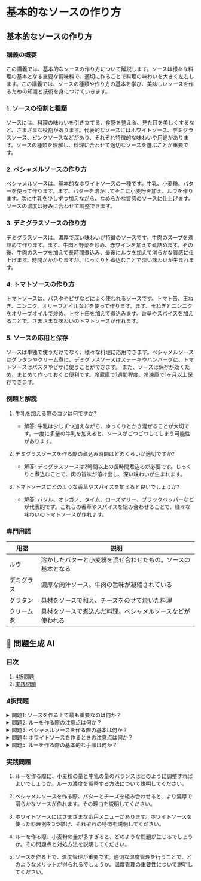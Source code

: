 # 基本的なソースの作り方

## 基本的なソースの作り方

<a id="introduction"></a>
### 講義の概要

この講義では、基本的なソースの作り方について解説します。ソースは様々な料理の基本となる重要な調味料で、適切に作ることで料理の味わいを大きく左右します。この講義では、ソースの種類や作り方の基本を学び、美味しいソースを作るための知識と技術を身につけていきます。

<a id="topic1"></a>
### 1. ソースの役割と種類

ソースには、料理の味わいを引き立てる、食感を整える、見た目を美しくするなど、さまざまな役割があります。代表的なソースにはホワイトソース、デミグラスソース、ピンクソースなどがあり、それぞれ特徴的な味わいや用途があります。ソースの種類を理解し、料理に合わせて適切なソースを選ぶことが重要です。

<a id="topic2"></a>
### 2. ベシャメルソースの作り方

ベシャメルソースは、基本的なホワイトソースの一種です。牛乳、小麦粉、バターを使って作ります。まず、バターを溶かしてそこに小麦粉を加え、ルウを作ります。次に牛乳を少しずつ加えながら、なめらかな質感のソースに仕上げます。ソースの濃度は好みに合わせて調整できます。

<a id="topic3"></a>
### 3. デミグラスソースの作り方

デミグラスソースは、濃厚で深い味わいが特徴のソースです。牛肉のスープを煮詰めて作ります。まず、牛肉と野菜を炒め、赤ワインを加えて煮詰めます。その後、牛肉のスープを加えて長時間煮込み、最後にルウを加えて滑らかな質感に仕上げます。時間がかかりますが、じっくりと煮込むことで深い味わいが生まれます。

<a id="topic4"></a>
### 4. トマトソースの作り方

トマトソースは、パスタやピザなどによく使われるソースです。トマト缶、玉ねぎ、ニンニク、オリーブオイルなどを使って作ります。まず、玉ねぎとニンニクをオリーブオイルで炒め、トマト缶を加えて煮込みます。香草やスパイスを加えることで、さまざまな味わいのトマトソースが作れます。

<a id="topic5"></a>
### 5. ソースの応用と保存

ソースは単独で使うだけでなく、様々な料理に応用できます。ベシャメルソースはグラタンやクリーム煮に、デミグラスソースはステーキやハンバーグに、トマトソースはパスタやピザに使うことができます。 
また、ソースは保存が効くため、まとめて作っておくと便利です。冷蔵庫で1週間程度、冷凍庫で1ヶ月以上保存できます。

<a id="examples"></a>
### 例題と解説

1. 牛乳を加える際のコツは何ですか?
   - 解答: 牛乳は少しずつ加えながら、ゆっくりとかき混ぜることが大切です。一度に多量の牛乳を加えると、ソースがごつごつしてしまう可能性があります。

2. デミグラスソースを作る際の煮込み時間はどのくらいが適切ですか?
   - 解答: デミグラスソースは2時間以上の長時間煮込みが必要です。じっくりと煮込むことで、肉の旨味が溶け出し、深い味わいが生まれます。

3. トマトソースにどのような香草やスパイスを加えると良いでしょうか?
   - 解答: バジル、オレガノ、タイム、ローズマリー、ブラックペッパーなどが代表的です。これらの香草やスパイスを組み合わせることで、様々な味わいのトマトソースが作れます。

<a id="glossary"></a>
### 専門用語

| 用語 | 説明 |
| --- | --- |
| ルウ | 溶かしたバターと小麦粉を混ぜ合わせたもの。ソースの基本となる |
| デミグラス | 濃厚な肉汁ソース。牛肉の旨味が凝縮されている |
| グラタン | 具材をソースで和え、チーズをのせて焼いた料理 |
| クリーム煮 | 具材をソースで煮込んだ料理。ベシャメルソースなどが使われる |

## 📝 問題生成 AI

<a id="introduction"></a>
### 目次
1. [4択問題](#multiple-choice-questions)
2. [実践問題](#practice-problems)

<a id="multiple-choice-questions"></a>
### 4択問題

<details>
<summary>問題1: ソースを作る上で最も重要なのは何か？</summary>

- a. 材料の選択
- b. 味付けの工夫
- c. 調理時間の管理
- d. 器の選択

<details>
<summary>回答と解説</summary>

回答: a. 材料の選択

ソースを作る上で最も重要なのは、新鮮で高品質な材料を選ぶことです。「良い材料を使えば、良いソースが作れる」といわれるように、材料選びが基本中の基本となります。
</details>
</details>

<details>
<summary>問題2: ルーを作る際の注意点は何か？</summary>

- a. 小麦粉を多く使う
- b. 牛乳を少量ずつ加える
- c. 火を強めにする
- d. 常に混ぜ続ける

<details>
<summary>回答と解説</summary>

回答: b. 牛乳を少量ずつ加える

ルーを作る際の注意点は、牛乳を少量ずつ加えることです。一度に多量の牛乳を加えると、ダマが生じてしまうため、少しずつ加えながら混ぜ続けることが大切です。
</details>
</details>

<details>
<summary>問題3: ベシャメルソースを作る際の基本は何か？</summary>

- a. 玉ねぎを炒める
- b. 牛乳を沸騰させる
- c. 小麦粉を多く使う
- d. バターを溶かす

<details>
<summary>回答と解説</summary>

回答: d. バターを溶かす

ベシャメルソースを作る際の基本は、バターを溶かすことです。バターを溶かした後、小麦粉を加えてルーを作り、最後に温かい牛乳を少しずつ加えていくのがベシャメルソースの基本的な作り方です。
</details>
</details>

<details>
<summary>問題4: ホワイトソースを作るときの注意点は何か？</summary>

- a. 強火で煮詰める
- b. 塩コショウを多く使う
- c. 牛乳の量を控える
- d. 長時間煮込む

<details>
<summary>回答と解説</summary>

回答: c. 牛乳の量を控える

ホワイトソースを作るときの注意点は、牛乳の量を控えめにすることです。牛乳を多く加えすぎると、ソースが薄くなってしまいます。適量の牛乳を少しずつ加えながら、ソースの濃度を調整するのがポイントです。
</details>
</details>

<details>
<summary>問題5: ルーを作る際の基本的な手順は何か？</summary>

- a. 小麦粉を炒めてから牛乳を加える
- b. 牛乳を先に沸騰させてから小麦粉を加える
- c. 小麦粉と牛乳を同時に加える
- d. 小麦粉を溶かしてから牛乳を加える

<details>
<summary>回答と解説</summary>

回答: a. 小麦粉を炒めてから牛乳を加える

ルーを作る際の基本的な手順は、まず小麦粉を炒めてから牛乳を少しずつ加えていくことです。小麦粉を先に炒めることで、生粉の風味を取り除き、ルーの滑らかな舌触りを出すことができます。
</details>
</details>

<a id="practice-problems"></a>
### 実践問題

1. ルーを作る際に、小麦粉の量と牛乳の量のバランスはどのように調整すればよいでしょうか。ルーの濃度を調整する方法について説明してください。

2. ベシャメルソースを作る際、バターとチーズを組み合わせると、より濃厚で滑らかなソースが作れます。その理由を説明してください。

3. ホワイトソースにはさまざまな応用メニューがあります。ホワイトソースを使った料理例を3つ挙げ、それぞれの特徴を説明してください。

4. ルーを作る際、小麦粉の量が多すぎると、どのような問題が生じるでしょうか。その問題点と対処方法を説明してください。

5. ソースを作る上で、温度管理が重要です。適切な温度管理を行うことで、どのようなメリットが得られるでしょうか。温度管理の重要性について説明してください。